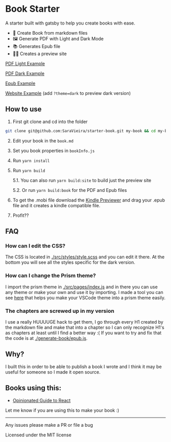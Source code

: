 # Book Starter

A starter built with gatsby to help you create books with ease.

- 📖 Create Book from markdown files
- 🖼 Generate PDF with Light and Dark Mode
- 📚 Generates Epub file
- 👩‍💻 Creates a preview site

[PDF Light Example](./book/book-light.pdf)

[PDF Dark Example](./book/book-dark.pdf)

[Epub Example](./book/book.epub)

[Website Example](https://wizardly-snyder-c98440.netlify.com/) (add `?theme=dark` to preview dark version)

## How to use

1. First git clone and cd into the folder

```bash
git clone git@github.com:SaraVieira/starter-book.git my-book && cd my-book
```

2. Edit your book in the `book.md`
3. Set you book properties in `bookInfo.js`
4. Run `yarn install`
5. Run `yarn build`

   5.1. You can also run `yarn build:site` to build just the preview site

   5.2. Or run `yarn build:book` for the PDF and Epub files

6. To get the .mobi file download the [Kindle Previewer](https://kdp.amazon.com/en_US/help/topic/G202131170) and drag your .epub file and it creates a kindle compatible file.
7. Profit??

## FAQ

### How can I edit the CSS?

The CSS is located in [./src/styles/style.scss](./src/styles/style.scss) and you can edit it there. At the bottom you will see all the styles specific for the dark version.

### How can I change the Prism theme?

I import the prism theme in [./src/pages/index.js](./src/pages/index.js) and in there you can use any theme or make your own and use it by importing. I made a tool you can see [here](http://prism.dotenv.dev/) that helps you make your VSCode theme into a prism theme easily.

### The chapters are screwed up in my version

I use a really HUUUUGE hack to get them, I go through every H1 created by the markdown file and make that into a chapter so I can only recognize H1's as chapters at least until I find a better way :(
If you want to try and fix that the code is at [./generate-book/epub.js](./generate-book/epub.js).

## Why?

I built this in order to be able to publish a book I wrote and I think it may be useful for someone so I made it open source.

## Books using this:

- [Opinionated Guide to React](http://opinionatedreact.com/)

Let me know if you are using this to make your book :)

---

Any issues please make a PR or file a bug

Licensed under the MIT license
